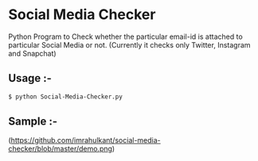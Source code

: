 # Social Media Checker

Python Program to Check whether the particular email-id is attached to particular Social Media or not. (Currently it checks only Twitter, Instagram and Snapchat)

## Usage :-

```sh
$ python Social-Media-Checker.py
```

## Sample :-

(https://github.com/imrahulkant/social-media-checker/blob/master/demo.png)
